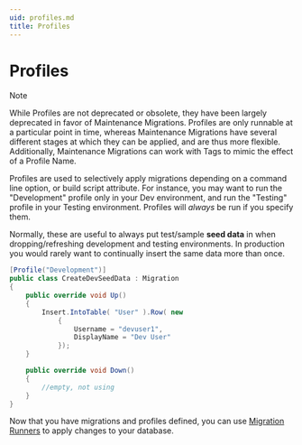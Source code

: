 ```yaml
---
uid: profiles.md
title: Profiles
---
```


# Profiles

> [!NOTE]
> While Profiles are not deprecated or obsolete, they have been largely deprecated in favor of Maintenance Migrations.  Profiles are only runnable at a particular point in time, whereas Maintenance Migrations have several different stages at which they can be applied, and are thus more flexible.  Additionally, Maintenance Migrations can work with Tags to mimic the effect of a Profile Name.

Profiles are used to selectively apply migrations depending on a command line option, or build script attribute. For instance, you may want to run the "Development" profile only in your Dev environment, and run the "Testing" profile in your Testing environment. Profiles will *always* be run if you specify them.

Normally, these are useful to always put test/sample **seed data** in when dropping/refreshing development and testing environments. In production you would rarely want to continually insert the same data more than once.

```cs
[Profile("Development")]
public class CreateDevSeedData : Migration
{
    public override void Up()
    {
        Insert.IntoTable( "User" ).Row( new
            {
                Username = "devuser1",
                DisplayName = "Dev User"
            });
    }

    public override void Down()
    {
        //empty, not using
    }
}
```

Now that you have migrations and profiles defined, you can use [Migration Runners](migration-runners.md) to apply changes to your database.
